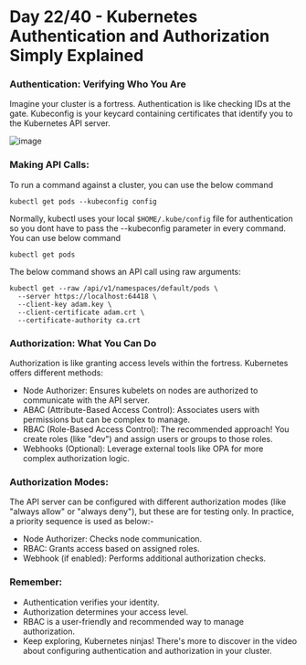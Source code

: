 # Day 22/40 - Kubernetes Authentication and Authorization Simply Explained



### Authentication: Verifying Who You Are

Imagine your cluster is a fortress.  Authentication is like checking IDs at the gate.  Kubeconfig is your keycard containing certificates that identify you to the Kubernetes API server.


![image](https://github.com/user-attachments/assets/057a58d8-537b-4dcb-96e6-ce195d1232bb)


### Making API Calls:

To run a command against a cluster, you can use the below command
```
kubectl get pods --kubeconfig config
```

Normally, kubectl uses your local `$HOME/.kube/config` file for authentication so you dont have to pass the --kubeconfig parameter in every command. You can use below command
```
kubectl get pods
```

The below command shows an API call using raw arguments:

```
kubectl get --raw /api/v1/namespaces/default/pods \
  --server https://localhost:64418 \
  --client-key adam.key \
  --client-certificate adam.crt \
  --certificate-authority ca.crt
```

### Authorization: What You Can Do

Authorization is like granting access levels within the fortress. Kubernetes offers different methods:

- Node Authorizer: Ensures kubelets on nodes are authorized to communicate with the API server.
- ABAC (Attribute-Based Access Control): Associates users with permissions but can be complex to manage.
- RBAC (Role-Based Access Control): The recommended approach! You create roles (like "dev") and assign users or groups to those roles.
- Webhooks (Optional): Leverage external tools like OPA for more complex authorization logic.

### Authorization Modes:

The API server can be configured with different authorization modes (like "always allow" or "always deny"), but these are for testing only.  In practice, a priority sequence is used as below:-

- Node Authorizer: Checks node communication.
- RBAC: Grants access based on assigned roles.
- Webhook (if enabled): Performs additional authorization checks.

### Remember:

- Authentication verifies your identity.
- Authorization determines your access level.
- RBAC is a user-friendly and recommended way to manage authorization.
- Keep exploring, Kubernetes ninjas!   There's more to discover in the video about configuring authentication and authorization in your cluster.
